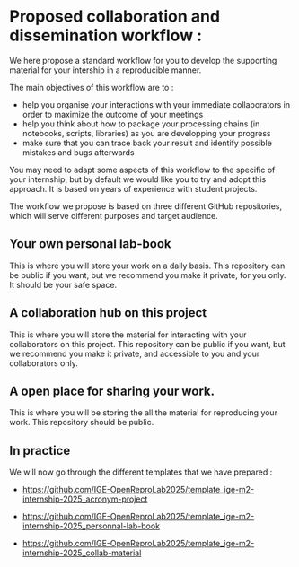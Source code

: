 # Proposed collaboration and dissemination workflow : 

We here propose a standard workflow for you to develop the supporting material for your intership in a reproducible manner. 

The main objectives of this workflow are to : 
 - help you organise your interactions with your immediate collaborators in order to maximize the outcome of your meetings
 - help you think about how to package your processing chains (in notebooks, scripts, libraries) as you are developping your progress
 - make sure that you can trace back your result and identify possible mistakes and bugs afterwards 

You may need to adapt some aspects of this workflow to the specific of your internship, but by default we would like you to try and adopt this approach. It is based on years of experience with student projects. 

The workflow we propose is based on three different GitHub repositories, which will serve different purposes and target audience. 

## Your own personal lab-book
This is where you will store your work on a daily basis. This repository can be public if you want, but we recommend you make it private, for you only. It should be your safe space. 

## A collaboration hub on this project
This is where you will store the material for interacting with your collaborators on this project. This repository can be public if you want, but we recommend you make it private, and accessible to you and your collaborators only.

## A open place for sharing your work. 
This is where you will be storing the all the material for reproducing your work. This repository should be public. 

## In practice 
We will now go through the different templates that we have prepared : 

 - https://github.com/IGE-OpenReproLab2025/template_ige-m2-internship-2025_acronym-project

 - https://github.com/IGE-OpenReproLab2025/template_ige-m2-internship-2025_personnal-lab-book

 - https://github.com/IGE-OpenReproLab2025/template_ige-m2-internship-2025_collab-material
